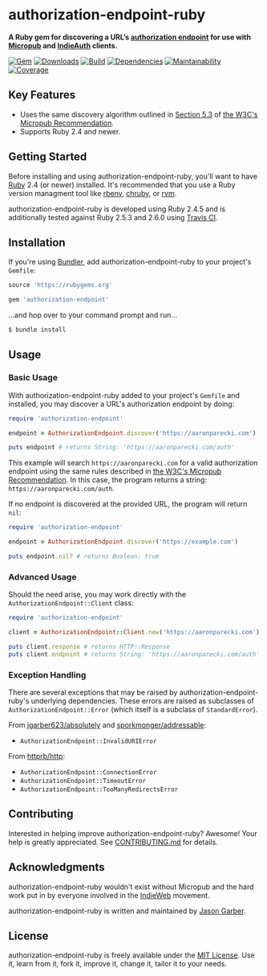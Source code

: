 # authorization-endpoint-ruby

**A Ruby gem for discovering a URL’s [authorization endpoint](https://indieweb.org/authorization-endpoint) for use with [Micropub](https://indieweb.org/Micropub) and [IndieAuth](https://indieweb.org/IndieAuth) clients.**

[![Gem](https://img.shields.io/gem/v/authorization-endpoint.svg?style=for-the-badge)](https://rubygems.org/gems/authorization-endpoint)
[![Downloads](https://img.shields.io/gem/dt/authorization-endpoint.svg?style=for-the-badge)](https://rubygems.org/gems/authorization-endpoint)
[![Build](https://img.shields.io/travis/com/jgarber623/authorization-endpoint-ruby/master.svg?style=for-the-badge)](https://travis-ci.com/jgarber623/authorization-endpoint-ruby)
[![Dependencies](https://img.shields.io/depfu/jgarber623/authorization-endpoint-ruby.svg?style=for-the-badge)](https://depfu.com/github/jgarber623/authorization-endpoint-ruby)
[![Maintainability](https://img.shields.io/codeclimate/maintainability/jgarber623/authorization-endpoint-ruby.svg?style=for-the-badge)](https://codeclimate.com/github/jgarber623/authorization-endpoint-ruby)
[![Coverage](https://img.shields.io/codeclimate/c/jgarber623/authorization-endpoint-ruby.svg?style=for-the-badge)](https://codeclimate.com/github/jgarber623/authorization-endpoint-ruby/code)

## Key Features

- Uses the same discovery algorithm outlined in [Section 5.3](https://www.w3.org/TR/micropub/#endpoint-discovery) of [the W3C's Micropub Recommendation](https://www.w3.org/TR/micropub/).
- Supports Ruby 2.4 and newer.

## Getting Started

Before installing and using authorization-endpoint-ruby, you'll want to have [Ruby](https://www.ruby-lang.org) 2.4 (or newer) installed. It's recommended that you use a Ruby version managment tool like [rbenv](https://github.com/rbenv/rbenv), [chruby](https://github.com/postmodern/chruby), or [rvm](https://github.com/rvm/rvm).

authorization-endpoint-ruby is developed using Ruby 2.4.5 and is additionally tested against Ruby 2.5.3 and 2.6.0 using [Travis CI](https://travis-ci.com/jgarber623/authorization-endpoint-ruby).

## Installation

If you're using [Bundler](https://bundler.io), add authorization-endpoint-ruby to your project's `Gemfile`:

```ruby
source 'https://rubygems.org'

gem 'authorization-endpoint'
```

…and hop over to your command prompt and run…

```sh
$ bundle install
```

## Usage

### Basic Usage

With authorization-endpoint-ruby added to your project's `Gemfile` and installed, you may discover a URL's authorization endpoint by doing:

```ruby
require 'authorization-endpoint'

endpoint = AuthorizationEndpoint.discover('https://aaronparecki.com')

puts endpoint # returns String: 'https://aaronparecki.com/auth'
```

This example will search `https://aaronparecki.com` for a valid authorization endpoint using the same rules described in [the W3C's Micropub Recommendation](https://www.w3.org/TR/micropub/#endpoint-discovery). In this case, the program returns a string: `https://aaronparecki.com/auth`.

If no endpoint is discovered at the provided URL, the program will return `nil`:

```ruby
require 'authorization-endpoint'

endpoint = AuthorizationEndpoint.discover('https://example.com')

puts endpoint.nil? # returns Boolean: true
```

### Advanced Usage

Should the need arise, you may work directly with the `AuthorizationEndpoint::Client` class:

```ruby
require 'authorization-endpoint'

client = AuthorizationEndpoint::Client.new('https://aaronparecki.com')

puts client.response # returns HTTP::Response
puts client.endpoint # returns String: 'https://aaronparecki.com/auth'
```

### Exception Handling

There are several exceptions that may be raised by authorization-endpoint-ruby's underlying dependencies. These errors are raised as subclasses of `AuthorizationEndpoint::Error` (which itself is a subclass of `StandardError`).

From [jgarber623/absolutely](https://github.com/jgarber623/absolutely) and  [sporkmonger/addressable](https://github.com/sporkmonger/addressable):

- `AuthorizationEndpoint::InvalidURIError`

From [httprb/http](https://github.com/httprb/http):

- `AuthorizationEndpoint::ConnectionError`
- `AuthorizationEndpoint::TimeoutError`
- `AuthorizationEndpoint::TooManyRedirectsError`

## Contributing

Interested in helping improve authorization-endpoint-ruby? Awesome! Your help is greatly appreciated. See [CONTRIBUTING.md](https://github.com/jgarber623/authorization-endpoint-ruby/blob/master/CONTRIBUTING.md) for details.

## Acknowledgments

authorization-endpoint-ruby wouldn't exist without Micropub and the hard work put in by everyone involved in the [IndieWeb](https://indieweb.org) movement.

authorization-endpoint-ruby is written and maintained by [Jason Garber](https://sixtwothree.org).

## License

authorization-endpoint-ruby is freely available under the [MIT License](https://opensource.org/licenses/MIT). Use it, learn from it, fork it, improve it, change it, tailor it to your needs.
